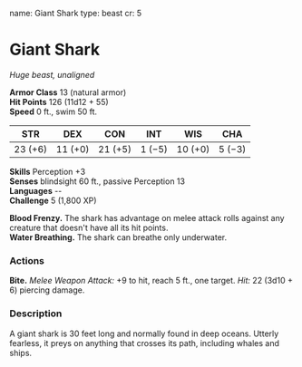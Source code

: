 name: Giant Shark
type: beast
cr: 5

# Giant Shark 
_Huge beast, unaligned_

**Armor Class** 13 (natural armor)    
**Hit Points** 126 (11d12 + 55)    
**Speed** 0 ft., swim 50 ft.

| STR     | DEX     | CON     | INT     | WIS     | CHA     |
|---------|---------|---------|---------|---------|---------|
| 23 (+6) | 11 (+0) | 21 (+5) | 1 (−5)  | 10 (+0) | 5 (−3)  |  

**Skills** Perception +3    
**Senses** blindsight 60 ft., passive Perception 13    
**Languages** --    
**Challenge** 5 (1,800 XP) 

**Blood Frenzy.** The shark has advantage on melee attack rolls against any creature that doesn't have all its hit points.    
**Water Breathing.** The shark can breathe only underwater. 

### Actions    
**Bite.** _Melee Weapon Attack:_ +9 to hit, reach 5 ft., one target. _Hit:_ 22 (3d10 + 6) piercing damage. 

### Description
A giant shark is 30 feet long and normally found in deep oceans. Utterly fearless, it preys on anything that crosses its path, including whales and ships. 